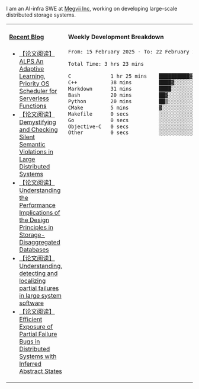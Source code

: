 I am an AI-infra SWE at [Megvii Inc](https://en.megvii.com/), working on developing large-scale distributed storage systems.

<table width="960px">
<tr>
<td valign="top" width="50%">

#### <a href="https://www.kongjun18.me" target="_blank">Recent Blog</a>

<!-- BLOG-POST-LIST:START -->
- [【论文阅读】ALPS An Adaptive Learning, Priority OS Scheduler for Serverless Functions](https://kongjun18.github.io/posts/alps-an-adaptive-learning-priority-os-scheduler-for-serverless-functions/)
- [【论文阅读】Demystifying and Checking Silent Semantic Violations in Large Distributed Systems](https://kongjun18.github.io/posts/demystifying-and-checking-silent-semantic-violations-in-large-distributed-systems/)
- [【论文阅读】Understanding the Performance Implications of the Design Principles in Storage-Disaggregated Databases](https://kongjun18.github.io/posts/understanding-the-performance-implications-of-the-design-principles-in-storage-disaggregated-databases/)
- [【论文阅读】Understanding, detecting and localizing partial failures in large system software](https://kongjun18.github.io/posts/understanding-detecting-and-localizing-partial-failures-in-large-system-software/)
- [【论文阅读】Efficient Exposure of Partial Failure Bugs in Distributed Systems with Inferred Abstract States](https://kongjun18.github.io/posts/efficient-exposure-of-partial-failure-bugs-in-distributed-systems-with-inferred-abstract-states/)
<!-- BLOG-POST-LIST:END -->

</td>
<td valign="top" width="50%">

#### Weekly Development Breakdown

<!--START_SECTION:waka-->

```txt
From: 15 February 2025 - To: 22 February 2025

Total Time: 3 hrs 23 mins

C             1 hr 25 mins    ██████████▓░░░░░░░░░░░░░░   42.11 %
C++           38 mins         ████▓░░░░░░░░░░░░░░░░░░░░   18.74 %
Markdown      31 mins         ████░░░░░░░░░░░░░░░░░░░░░   15.67 %
Bash          20 mins         ██▓░░░░░░░░░░░░░░░░░░░░░░   10.13 %
Python        20 mins         ██▒░░░░░░░░░░░░░░░░░░░░░░   09.91 %
CMake         5 mins          ▓░░░░░░░░░░░░░░░░░░░░░░░░   02.84 %
Makefile      0 secs          ░░░░░░░░░░░░░░░░░░░░░░░░░   00.19 %
Go            0 secs          ░░░░░░░░░░░░░░░░░░░░░░░░░   00.19 %
Objective-C   0 secs          ░░░░░░░░░░░░░░░░░░░░░░░░░   00.11 %
Other         0 secs          ░░░░░░░░░░░░░░░░░░░░░░░░░   00.05 %
```

<!--END_SECTION:waka-->
</td>
</tr>

</table>
